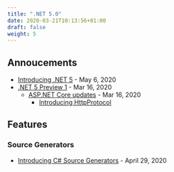 ```yaml
---
title: ".NET 5.0"
date: 2020-03-21T10:13:56+01:00
draft: false
weight: 5
---
```


## Annoucements

- [Introducing .NET 5](https://devblogs.microsoft.com/dotnet/introducing-net-5/) - May 6, 2020
- [.NET 5 Preview 1](https://devblogs.microsoft.com/dotnet/announcing-net-5-0-preview-1/) - Mar 16, 2020
  - [ASP.NET Core updates](https://devblogs.microsoft.com/aspnet/asp-net-core-updates-in-net-5-preview-1/) - Mar 16, 2020
    - [Introducing HttpProtocol](https://www.stevejgordon.co.uk/asp-net-core-5-features-introducing-httpprotocol)

## Features

### Source Generators

- [Introducing C# Source Generators](https://devblogs.microsoft.com/dotnet/introducing-c-source-generators/) - April 29, 2020
